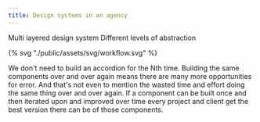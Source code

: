 ```yaml
---
title: Design systems in an agency
---
```


Multi layered design system
Different levels of abstraction

{% svg "./public/assets/svg/workflow.svg" %}

We don't need to build an accordion for the Nth time. Building the same components over and over again means there are many more opportunities for error. And that's not even to mention the wasted time and effort doing the same thing over and over again. If a component can be built once and then iterated upon and improved over time every project and client get the best version there can be of those components.
